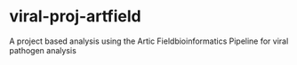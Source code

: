 # viral-proj-artfield
A project based analysis using the Artic Fieldbioinformatics Pipeline for viral pathogen analysis
